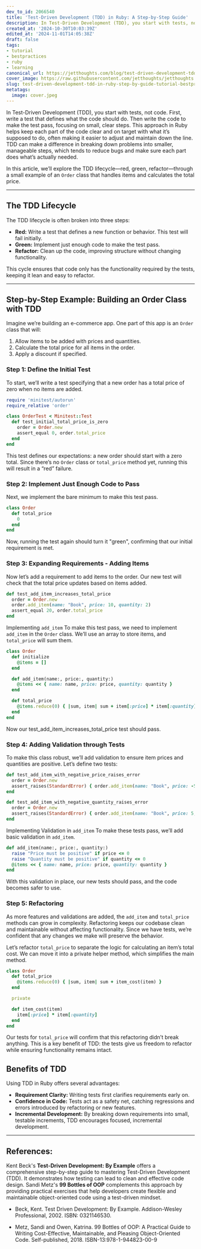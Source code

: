 ```yaml
---
dev_to_id: 2066540
title: 'Test-Driven Development (TDD) in Ruby: A Step-by-Step Guide'
description: In Test-Driven Development (TDD), you start with tests, not code. First, write a test that defines...
created_at: '2024-10-30T10:03:39Z'
edited_at: '2024-11-01T14:05:38Z'
draft: false
tags:
- tutorial
- bestpractices
- ruby
- learning
canonical_url: https://jetthoughts.com/blog/test-driven-development-tdd-in-ruby-step-by-guide-tutorial-bestpractices/
cover_image: https://raw.githubusercontent.com/jetthoughts/jetthoughts.github.io/master/content/blog/test-driven-development-tdd-in-ruby-step-by-guide-tutorial-bestpractices/cover.jpeg
slug: test-driven-development-tdd-in-ruby-step-by-guide-tutorial-bestpractices
metatags:
  image: cover.jpeg
---
```

In Test-Driven Development (TDD), you start with tests, not code. First, write a test that defines what the code should do. Then write the code to make the test pass, focusing on small, clear steps. This approach in Ruby helps keep each part of the code clear and on target with what it’s supposed to do, often making it easier to adjust and maintain down the line. TDD can make a difference in breaking down problems into smaller, manageable steps, which tends to reduce bugs and make sure each part does what’s actually needed.

In this article, we’ll explore the TDD lifecycle—red, green, refactor—through a small example of an `Order` class that handles items and calculates the total price.

---

## The TDD Lifecycle
The TDD lifecycle is often broken into three steps:

- **Red:** Write a test that defines a new function or behavior. This test will fail initially.
- **Green:** Implement just enough code to make the test pass.
- **Refactor:** Clean up the code, improving structure without changing functionality.

This cycle ensures that code only has the functionality required by the tests, keeping it lean and easy to refactor.

---

## Step-by-Step Example: Building an Order Class with TDD
Imagine we’re building an e-commerce app. One part of this app is an `Order` class that will:

1. Allow items to be added with prices and quantities.
2. Calculate the total price for all items in the order.
3. Apply a discount if specified.

### Step 1: Define the Initial Test
To start, we’ll write a test specifying that a new order has a total price of zero when no items are added.

```ruby
require 'minitest/autorun'
require_relative 'order'

class OrderTest < Minitest::Test
  def test_initial_total_price_is_zero
    order = Order.new
    assert_equal 0, order.total_price
  end
end
```
This test defines our expectations: a new order should start with a zero total. Since there’s no `Order` class or `total_price` method yet, running this will result in a “red” failure.

### Step 2: Implement Just Enough Code to Pass
Next, we implement the bare minimum to make this test pass.

```ruby
class Order
  def total_price
    0
  end
end
```
Now, running the test again should turn it "green", confirming that our initial requirement is met.

### Step 3: Expanding Requirements - Adding Items
Now let’s add a requirement to add items to the order. Our new test will check that the total price updates based on items added.

```ruby
def test_add_item_increases_total_price
  order = Order.new
  order.add_item(name: "Book", price: 10, quantity: 2)
  assert_equal 20, order.total_price
end
```
Implementing `add_item`
To make this test pass, we need to implement `add_item` in the `Order` class. We’ll use an array to store items, and `total_price` will sum them.

```ruby
class Order
  def initialize
    @items = []
  end

  def add_item(name:, price:, quantity:)
    @items << { name: name, price: price, quantity: quantity }
  end

  def total_price
    @items.reduce(0) { |sum, item| sum + item[:price] * item[:quantity] }
  end
end
```
Now our test_add_item_increases_total_price test should pass.

### Step 4: Adding Validation through Tests
To make this class robust, we’ll add validation to ensure item prices and quantities are positive. Let’s define two tests:

```ruby
def test_add_item_with_negative_price_raises_error
  order = Order.new
  assert_raises(StandardError) { order.add_item(name: "Book", price: -5, quantity: 1) }
end

def test_add_item_with_negative_quantity_raises_error
  order = Order.new
  assert_raises(StandardError) { order.add_item(name: "Book", price: 5, quantity: -1) }
end
```
Implementing Validation in `add_item`
To make these tests pass, we’ll add basic validation in `add_item`.

```ruby
def add_item(name:, price:, quantity:)
  raise "Price must be positive" if price <= 0
  raise "Quantity must be positive" if quantity <= 0
  @items << { name: name, price: price, quantity: quantity }
end
```
With this validation in place, our new tests should pass, and the code becomes safer to use.

### Step 5: Refactoring
As more features and validations are added, the `add_item` and `total_price` methods can grow in complexity. Refactoring keeps our codebase clean and maintainable without affecting functionality. Since we have tests, we’re confident that any changes we make will preserve the behavior.

Let’s refactor `total_price` to separate the logic for calculating an item’s total cost. We can move it into a private helper method, which simplifies the main method.

```ruby
class Order
  def total_price
    @items.reduce(0) { |sum, item| sum + item_cost(item) }
  end

  private

  def item_cost(item)
    item[:price] * item[:quantity]
  end
end
```
Our tests for `total_price` will confirm that this refactoring didn’t break anything. This is a key benefit of TDD: the tests give us freedom to refactor while ensuring functionality remains intact.

## Benefits of TDD
Using TDD in Ruby offers several advantages:

- **Requirement Clarity:** Writing tests first clarifies requirements early on.
- **Confidence in Code:** Tests act as a safety net, catching regressions and errors introduced by refactoring or new features.
- **Incremental Development:** By breaking down requirements into small, testable increments, TDD encourages focused, incremental development.

---
## References:

Kent Beck's **Test-Driven Development: By Example** offers a comprehensive step-by-step guide to mastering Test-Driven Development (TDD). It demonstrates how testing can lead to clean and effective code design. Sandi Metz's **99 Bottles of OOP** complements this approach by providing practical exercises that help developers create flexible and maintainable object-oriented code using a test-driven mindset.

- Beck, Kent. Test Driven Development: By Example. Addison-Wesley Professional, 2002. ISBN: 0321146530.

- Metz, Sandi and Owen, Katrina. 99 Bottles of OOP: A Practical Guide to Writing Cost-Effective, Maintainable, and Pleasing Object-Oriented Code. Self-published, 2018. ISBN-13:978-1-944823-00-9